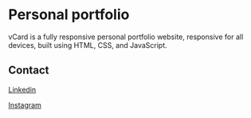 # Personal portfolio



vCard is a fully responsive personal portfolio website, responsive for all devices, built using HTML, CSS, and JavaScript.


## Contact
[Linkedin](https://www.linkedin.com/in/classyvaibhav/)

[Instagram](https://www.instagram.com/classyvaibhav/)
